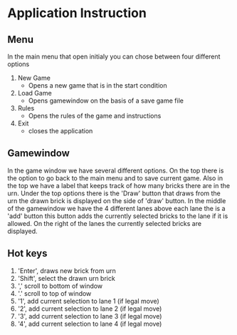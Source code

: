 # Application Instruction

## Menu
In the main menu that open initialy you can chose between four different options
1. New Game
	* Opens a new game that is in the start condition
1. Load Game 
	* Opens gamewindow on the basis of a save game file
1. Rules
	* Opens the rules of the game and instructions
1. Exit
	* closes the application

## Gamewindow
In the game window we have several different options. On the top there is the  option to go back to the main menu and to save current game.
Also in the top we have a label that keeps track of how many bricks there are in the urn.
Under the top options there is the 'Draw' button that draws from the urn the drawn brick is displayed on the side of 'draw' button.
In the middle of the gamewindow we have the 4 different lanes above each lane the is a 'add' button this button adds the currently selected bricks to the lane if it is allowed. On the right of the lanes the currently selected bricks are displayed. 


## Hot keys
1. 'Enter', draws new brick from urn
1. 'Shift', select the drawn urn brick
1. ',' scroll to bottom of window
1. '.' scroll to top of window
1. '1', add current selection to lane 1 (if legal move)
1. '2', add current selection to lane 2 (if legal move)
1. '3', add current selection to lane 3 (if legal move)
1. '4', add current selection to lane 4 (if legal move)


